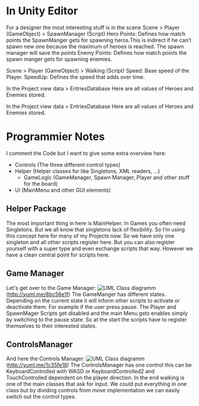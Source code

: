 # In Unity Editor
For a designer the most interesting stuff is in the scene
Scene > Player (GameObject) > SpawnManager (Script)
Hero Points: Defines how match points the SpawnManger gets for spawning heros.This is indirect if he can’t spawn new one because the maximum of heroes is reached. The spawn manager will save the points
Enemy Points: Defines how match points the spawn manger gets for spawning enemies.

Scene > Player (GameObject) > Walking (Script)
Speed: Base speed of the Player.
SpeedUp: Defines the speed that adds over time.

In the Project view
data > EntriesDatabase
Here are all values of Heroes and Enemies stored.

In the Project view
data > EntriesDatabase
Here are all values of Heroes and Enemies stored.

# Programmier Notes
I comment the Code but I want to give some extra overview here:
* Controls (The three different control types)
* Helper (Helper classes for like Singletons, XML readers, …)
  * GameLogic (GameManager, Spawn Manager, Player and other stuff for the board)
* Ui (MainMenu and other GUI elements)

## Helper Package
The most important thing in here is MainHelper. In Games you often need Singletons. But we all know that singletons lack of flexibility. So I’m using this concept here for many of my Projects now. So we have only one singleton and all other scripts register here. But you can also register yourself with a super type and even exchange scripts that way.  However we have a clean central point for scripts here.

## Game Manager
Let's get over to the Game Manager:
![UML Class diagramm](http://yuml.me/diagram/scruffy/class/[%3C%3CIRestartable%3E%3E]-[Player],[%3C%3CIRestartable%3E%3E]%5E-.-[SpawnManager],[%3C%3CIInformEnable%3E%3E]%5E-.-[SpawnManager],[%3C%3CIInformEnable%3E%3E]%5E-.-[Player],[%3C%3CIInformEnable%3E%3E]%5E-.-[ActivateGameObject],[ActivateGameObject]-[MainManu],[ActivateGameObject]*-1[GameManager],[Player]1-1[GameManager],[SpawnManager]1-1[GameManager],[GameManager]-[note:%20enum%20GameState%20RESTART%20PAUSE%20RUN%20STARTED%20END%7Bbg:cornsilk%7D])(http://yuml.me/8bc56e1f)
The GameManger has different states. Depending on the current state it will inform other scripts to activate or deactivate them. For example if the user press pause. The Player and SpawnMager Scripts get disabled and the main Menu gets enables simply by switching to the pause state. So at the start the scripts have to register themselves to their interested states.

## ControlsManager
And here the Controls Manager:
![UML Class diagramm](http://yuml.me/diagram/scruffy/class/[%3C%3CIControl%3E%3E]%5E-.-[KeyboardControlled],[%3C%3CIControl%3E%3E]%5E-.-[KeyboardControlled2],[%3C%3CIControl%3E%3E]%5E-.-[TouchControlled],[%3C%3CIControl%3E%3E]++1-1%3E[ControlsManager],[KeyboardControlled2]++1-1%3E[%3C%3CIPlayerDirection%3E%3E],[TouchControlled]++1-1%3E[%3C%3CIPlayerDirection%3E%3E],[%3C%3CIPlayerDirection%3E%3E]%5E-.-[Walking],[Walking]-%3E[ControlsManager])(http://yuml.me/1c35fe18)
The ControlsManager has one control this can be KeyboardControlled with WASD or KeyboardControlled2 and TouchControlled dependent on the player direction.
In the end walking is one of the main classes that ask for input.
We could put everything in one class but by dividing controls from move implementation we can easily switch out the control types.
